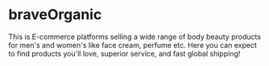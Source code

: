 # braveOrganic
 This is E-commerce platforms selling a wide range of body beauty products for men's and women's like face cream, perfume etc. Here you can expect to find products you'll love, superior service, and fast global shipping!
